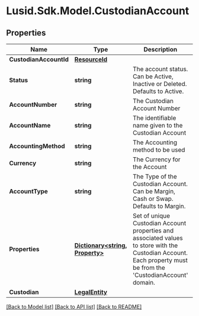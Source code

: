 # Lusid.Sdk.Model.CustodianAccount

## Properties

Name | Type | Description | Notes
------------ | ------------- | ------------- | -------------
**CustodianAccountId** | [**ResourceId**](ResourceId.md) |  | 
**Status** | **string** | The account status. Can be Active, Inactive or Deleted. Defaults to Active. | 
**AccountNumber** | **string** | The Custodian Account Number | 
**AccountName** | **string** | The identifiable name given to the Custodian Account | 
**AccountingMethod** | **string** | The Accounting method to be used | 
**Currency** | **string** | The Currency for the Account | 
**AccountType** | **string** | The Type of the Custodian Account. Can be Margin, Cash or Swap. Defaults to Margin. | 
**Properties** | [**Dictionary&lt;string, Property&gt;**](Property.md) | Set of unique Custodian Account properties and associated values to store with the Custodian Account. Each property must be from the &#39;CustodianAccount&#39; domain. | [optional] 
**Custodian** | [**LegalEntity**](LegalEntity.md) |  | 

[[Back to Model list]](../README.md#documentation-for-models) [[Back to API list]](../README.md#documentation-for-api-endpoints) [[Back to README]](../README.md)

